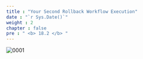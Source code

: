 ```yaml
---
title : "Your Second Rollback Workflow Execution"
date : "`r Sys.Date()`"
weight : 2
chapter : false
pre : " <b> 18.2 </b> "
---
```


![0001](/images/18/2/0001.svg?featherlight=false&width=100pc)